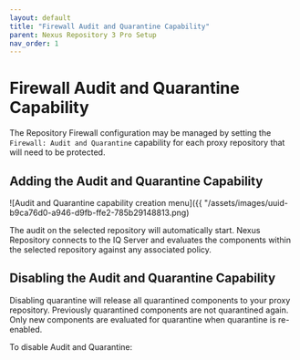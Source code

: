 ```yaml
---
layout: default
title: "Firewall Audit and Quarantine Capability"
parent: Nexus Repository 3 Pro Setup
nav_order: 1
---
```


# Firewall Audit and Quarantine Capability

The Repository Firewall configuration may be managed by setting the `Firewall: Audit and Quarantine` capability for each proxy repository that will need to be protected.

## Adding the Audit and Quarantine Capability

![Audit and Quarantine capability creation menu]({{ "/assets/images/uuid-b9ca76d0-a946-d9fb-ffe2-785b29148813.png)

The audit on the selected repository will automatically start. Nexus Repository connects to the IQ Server and evaluates the components within the selected repository against any associated policy.

## Disabling the Audit and Quarantine Capability

Disabling quarantine will release all quarantined components to your proxy repository. Previously quarantined components are not quarantined again. Only new components are evaluated for quarantine when quarantine is re-enabled.

To disable Audit and Quarantine:
